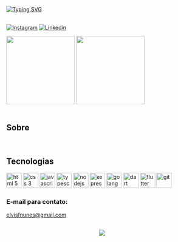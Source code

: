 [![Typing SVG](https://readme-typing-svg.herokuapp.com/?color=00bfbf&size=35&center=true&vCenter=true&width=1000&lines=Olá,+Meu+nome+é+Elvis+Nunes!;Welcome!+:%29)](https://git.io/typing-svg) </br>
</br>

[![Instagram](https://img.shields.io/badge/Instagram-E4405F?style=for-the-badge&logo=instagram&logoColor=white)](https://www.instagram.com/elvis.dev)
[![Linkedin](https://img.shields.io/badge/LinkedIn-0077B5?style=for-the-badge&logo=linkedin&logoColor=white)](https://www.linkedin.com/in/elvis-felipe-nunes-machado-52707922b/)
 <div>
    <img height="180em" src="https://github-readme-stats.vercel.app/api?username=ElvisNunes13&show_icons=true&theme=dark">
    <img height="180em" src="https://github-readme-stats.vercel.app/api/top-langs/?username=ElvisNunes13&theme=dark">
</div><br/>

## Sobre

<div style="display: inline_block"></br>


## Tecnologias
<div>
    <img aling="center" heigth="30px" width="40px" alt="html 5" src="https://cdn.jsdelivr.net/gh/devicons/devicon/icons/html5/html5-original.svg" />
    <img aling="center" heigth="30px" width="40px" alt="css 3" src="https://cdn.jsdelivr.net/gh/devicons/devicon/icons/css3/css3-original.svg" />
    <img aling="center" heigth="30px" width="40px" alt="javascript" src="https://cdn.jsdelivr.net/gh/devicons/devicon/icons/javascript/javascript-original.svg" />
    <img aling="center" heigth="30px" width="40px" alt="typescript" src="https://cdn.jsdelivr.net/gh/devicons/devicon/icons/typescript/typescript-original.svg" /> 
    <img aling="center" heigth="30px" width="40px" alt="nodejs" src="https://cdn.jsdelivr.net/gh/devicons/devicon/icons/nodejs/nodejs-original.svg" />
    <img aling="center" heigth="30px" width="40px" alt="express" src="https://cdn.jsdelivr.net/gh/devicons/devicon/icons/express/express-original.svg" />
    <img aling="center" heigth="30px" width="40px" alt="golang" src="https://cdn.jsdelivr.net/gh/devicons/devicon/icons/go/go-original.svg" />
    <img aling="center" heigth="30px" width="40px" alt="dart" src="https://cdn.jsdelivr.net/gh/devicons/devicon/icons/dart/dart-original.svg" />
    <img aling="center" heigth="30px" width="40px" alt="flutter" src="https://cdn.jsdelivr.net/gh/devicons/devicon/icons/flutter/flutter-original.svg" />
    <img aling="center" heigth="30px" width="40px" alt="git" src="https://cdn.jsdelivr.net/gh/devicons/devicon/icons/git/git-original.svg" />
</div>
 
### E-mail para contato: 

elvisfnunes@gmail.com
<br/>
<br/>

<p align="center">
   <img src="https://profile-counter.glitch.me/ElvisNunes13/count.svg" />
</p></br>
